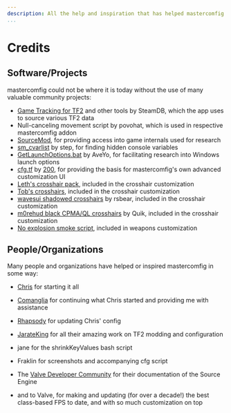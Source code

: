 ```yaml
---
description: All the help and inspiration that has helped mastercomfig be even better.
...
```


# Credits

## Software/Projects

mastercomfig could not be where it is today without the use of many valuable community projects:

* [Game Tracking for TF2](https://github.com/SteamDatabase/GameTracking-TF2) and other tools by SteamDB, which the app uses to source various TF2 data
* Null-canceling movement script by povohat, which is used in respective mastercomfig addon
* [SourceMod](https://www.sourcemod.net/credits.php), for providing access into game internals used for research
* [sm_cvarlist](https://forums.alliedmods.net/showthread.php?p=1298262) by step, for finding hidden console variables
* [GetLaunchOptions.bat](https://pastebin.com/bhQrywES) by AveYo, for facilitating research into Windows launch options
* [cfg.tf](https://github.com/mkrl/cfgtf) by [200](https://steamcommunity.com/id/2x100/), for providing the basis for mastercomfig's own advanced customization UI
* [Leth's crosshair pack](https://www.teamfortress.tv/35367/vtf-crosshair-pack), included in the crosshair customization
* [Tob's crosshairs](https://www.teamfortress.tv/56226/tobs-crosshairs), included in the crosshair customization
* [wavesui shadowed crosshairs](https://www.teamfortress.tv/33387/wavesui) by rsbear, included in the crosshair customization
* [m0rehud black CPMA/QL crosshairs](https://www.teamfortress.tv/30008/m0rehud-black) by Quik, included in the crosshair customization
* [No explosion smoke script](https://www.teamfortress.tv/25647/no-explosion-smoke-script), included in weapons customization

## People/Organizations

Many people and organizations have helped or inspired mastercomfig in some way:

* [Chris](https://chrisdown.name/tf2/) for starting it all

* [Comanglia](https://www.teamfortress.tv/25328/comanglias-config-fps-guide) for
  continuing what Chris started and providing me with assistance

* [Rhapsody](https://rhapsodysl.github.io/perfconfig/) for updating Chris' config

* [JarateKing](https://github.com/JarateKing) for all their amazing work on TF2 modding and configuration

* jane for the shrinkKeyValues bash script

* Fraklin for screenshots and accompanying cfg script

* The [Valve Developer Community](https://developer.valvesoftware.com/wiki/Main_Page)
  for their documentation of the Source Engine

* and to Valve, for making and updating (for over a decade!) the best class-based FPS to date, and with so
  much customization on top
